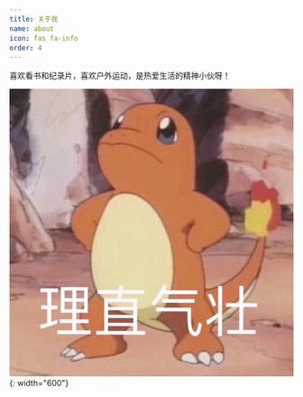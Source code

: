 ```yaml
---
title: 关于我
name: about
icon: fas fa-info
order: 4
---
```


喜欢看书和纪录片，喜欢户外运动，是热爱生活的精神小伙呀！

![心情](/assets/img/emotions.jpg){: width="600"}
